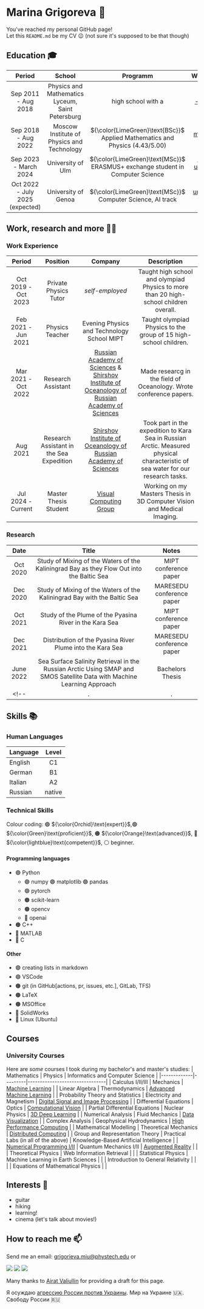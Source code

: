 # Marina Grigoreva 👋
You've reached my personal GitHub page!\
Let this `README.md` be my CV 😉 (not sure it's supposed to be that though)


## **Education** 🎓
|        Period       |      School   |  Programm | Website |
|:-------------------:|:-------------:|:------:|:-----:|
| Sep 2011 - Aug 2018 |  Physics and Mathematics Lyceum, Saint Petersburg | high school with a  | [-link-](https://239.ru/) |
| Sep 2018 - Aug 2022 |    Moscow Institute of Physics and Technology   |  ${\color{LimeGreen}\text{BSc}}$ Applied Mathematics and Physics (4.43/5.00) | [mipt.ru](https://mipt.ru/english/) [wiki](https://en.wikipedia.org/wiki/Moscow_Institute_of_Physics_and_Technology) |
| Sep 2023 - March 2024 | University of Ulm | ${\color{LimeGreen}\text{MSc}}$ ERASMUS+ exchange student in Computer Science | [uni-ulm.de](https://www.uni-ulm.de/) [wiki](https://en.wikipedia.org/wiki/University_of_Ulm) |
| Oct 2022 - July 2025 (expected) | University of Genoa | ${\color{LimeGreen}\text{MSc}}$ Computer Science, AI track | [unige.it](https://unige.it/en) [wiki](https://en.wikipedia.org/wiki/University_of_Genoa) |


## **Work, research and more** 🧑‍💻
### Work Experience
| Period | Position | Company | Description |
| :-: | :-: | :-: | :-: |
|Oct 2019 - Oct 2023|Private Physics Tutor|_self-employed_| Taught high school and olympiad Physics to more than 20 high-school children overall. |
|Feb 2021 - Jun 2021|Physics Teacher|Evening Physics and Technology School MIPT| Taught olympiad Physics to the group of 15 high-school children. |
|Mar 2021 - Oct 2022|Research Assistant|[Russian Academy of Sciences](https://new.ras.ru/en/) & [Shirshov Institute of Oceanology of Russian Academy of Sciences](https://ocean.ru/en/)| Made researcg in the field of Oceanology. Wrote conference papers. |
|Aug 2021|Research Assistant in the Sea Expedition|[Shirshov Institute of Oceanology of Russian Academy of Sciences](https://ocean.ru/en/)| Took part in the expedition to Kara Sea in Russian Arctic. Measured physical characteristic of sea water for our research tasks. |
|Jul 2024 - Current|Master Thesis Student|[Visual Computing Group](https://viscom.uni-ulm.de/)| Working on my Masters Thesis in 3D Computer Vision and Medical Imaging. |

<!-- |.|.|.| -->
### Research
|Date|Title|Notes|
| :-: | :-: | :-: |
|Oct 2020| Study of Mixing of the Waters of the Kaliningrad Bay as they Flow Out into the Baltic Sea | MIPT conference paper|
|Dec 2020| Study of Mixing of the Waters of the Kaliningrad Bay with the Baltic Sea | MARESEDU conference paper|
|Oct 2021| Study of the Plume of the Pyasina River in the Kara Sea | MIPT conference paper|
|Dec 2021| Distribution of the Pyasina River Plume into the Kara Sea | MARESEDU conference paper|
|June 2022| Sea Surface Salinity Retrieval in the Russian Arctic Using SMAP and SMOS Satellite Data with Machine Learning Approach | Bachelors Thesis|
<!-- |.|.|.| -->

## **Skills** 📚
### Human Languages
| Language   |  Level |
|----------|:-------:|
| English | C1 |
| German | B1 |
| Italian | A2 |
| Russian | native |

### Technical Skills

Colour coding: 
🟣 ${\color{Orchid}\text{expert}}$,🟢 ${\color{Green}\text{proficient}}$, 🟠 ${\color{Orange}\text{advanced}}$, 🔵 ${\color{lightblue}\text{competent}}$, ⚪ beginner.
#### Programming languages
- 🟣 Python
    - 🟣 numpy 🟣 matplotlib 🟣 pandas
    - 🟢 pytorch
    - 🟠 scikit-learn
    - 🟠 opencv
    - 🔵 openai
- 🟠 C++
- 🔵 MATLAB
- 🔵 C
#### Other
- 🟣 creating lists in markdown
- 🟣 VSCode
- 🟠 git (in GitHub[actions, pr, issues, etc.], GitLab, TFS)
- 🟠 LaTeX
- 🟠 MSOffice
- 🔵 SolidWorks
- 🔵 Linux (Ubuntu)

## Courses
### University Courses
Here are _some_ courses I took during my bachelor's and master's studies: 
| Mathematics | Physics | Informatics and Computer Science |
|-------------|---------|--------------------------------|
| Calculus I/II/III | Mechanics | [Machine Learning](https://corsi.unige.it/en/off.f/2023/ins/63422?codcla=10852) |
| Linear Algebra | Thermodynamics | [Advanced Machine Learning](https://corsi.unige.it/en/off.f/2022/ins/53411?codcla=10852) |
| Probability Theory and Statistics | Electricity and Magnetism | [Digital Signal and Image Processing](https://corsi.unige.it/en/off.f/2023/ins/63424?codcla=10852) |
| Differential Equations | Optics | [Computational Vision](https://corsi.unige.it/en/off.f/2022/ins/53409?codcla=10852) |
| Partial Differential Equations | Nuclear Physics | [3D Deep Learning](https://www.uni-ulm.de/in/mi/lehre/archiv-lehrveranstaltungen/wintersemester-2023-24/vorlesung-3d-deep-learning/) |
| Numerical Analysis | Fluid Mechanics | [Data Visualization](https://corsi.unige.it/en/off.f/2023/ins/63416?codcla=10852) |
| Complex Analysis | Geophysical Hydrodynamics | [High Performance Computing](https://corsi.unige.it/en/off.f/2023/ins/63417?codcla=10852) |
| Mathematical Modelling | Theoretical Mechanics | [Distributed Computing](https://corsi.unige.it/en/off.f/2023/ins/63425?codcla=10852) |
| Group and Representation Theory | Practical Labs (in all of the above) | Knowledge-Based Artificial Intelligence |
| [Numerical Programming I/II](https://www5.in.tum.de/lehre/vorlesungen/num_prog_cse/ws07/) | Quantum Mechanics I/II | [Augmented Reality](https://corsi.unige.it/en/off.f/2023/ins/66522?codcla=10852) |
| | Theoretical Physics | Web Information Retrieval |
| | Statistical Physics | Machine Learning in Earth Sciences |
| | Introduction to General Relativity | | 
| | Equations of Mathematical Physics | | 


## **Interests** 🎨
- guitar
- hiking
- learning!
- cinema (let's talk about movies!)


## **How to reach me** 📫
Send me an email: grigorieva.miu@phystech.edu or

[![](https://img.shields.io/badge/Telegram-2CA5E0?style=for-the-badge&logo=telegram&logoColor=white)](https://t.me/marussiass)
[![](https://img.shields.io/badge/LinkedIn-0077B5?style=for-the-badge&logo=linkedin&logoColor=white)](https://www.linkedin.com/in/marina-grigoreva-/)
[![](https://img.shields.io/badge/Instagram-E4405F?style=for-the-badge&logo=instagram&logoColor=white)](https://www.instagram.com/spicavirginis/)

Many thanks to [Airat Valiullin](https://github.com/rayannott) for providing a draft for this page.

Я осуждаю [агрессию России против Украины](https://ru.wikipedia.org/wiki/%D0%92%D1%82%D0%BE%D1%80%D0%B6%D0%B5%D0%BD%D0%B8%D0%B5_%D0%A0%D0%BE%D1%81%D1%81%D0%B8%D0%B8_%D0%BD%D0%B0_%D0%A3%D0%BA%D1%80%D0%B0%D0%B8%D0%BD%D1%83_(%D1%81_2022)). Мир на Украине 🇺🇦. Свободу России 🇷🇺
